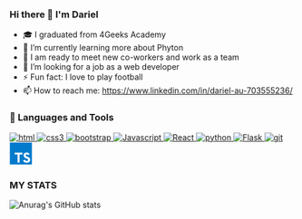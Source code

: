 ### Hi there 👋 I'm Dariel
- :mortar_board: I graduated from 4Geeks Academy
- 🌱 I’m currently learning more about Phyton 
- :busts_in_silhouette: I am ready to meet new co-workers and work as a team
- :office: I’m looking for a job as a web developer
- ⚡ Fun fact: I love to play football
- 📫 How to reach me: https://www.linkedin.com/in/dariel-au-703555236/

### 🧰 Languages and Tools
<a href="https://www.w3schools.com/html/" target="_blank"> <img src="https://user-images.githubusercontent.com/108476869/218326301-6b17a33a-bb90-4ecc-97cd-e5bad04bf043.svg" alt="html" width="40" height="40"/> </a> 
<a href="https://www.w3schools.com/css/" target="_blank"> <img src="https://user-images.githubusercontent.com/108476869/218326294-6ddd843c-c2d0-4d0e-b3e2-e753e3dd4c3c.svg" alt="css3" width="40" height="40"/> </a>
<a href="https://getbootstrap.com/" target="_blank"> <img src="https://user-images.githubusercontent.com/108476869/218326277-f9300fdc-0b9e-4ed9-bce8-56fe5be8d695.svg" alt="bootstrap" width="40" height="40"/> </a> 
<a align="left"> <a href="https://www.javascript.com/" target="_blank" rel="noopener"> <img src="https://user-images.githubusercontent.com/108476869/218326310-92330b6f-89fb-4011-99d4-00126c84b478.svg" alt="Javascript" width="40" height="40" color="white"/> </a>
  <a href="https://reactjs.org/" target="_blank"> <img src="https://user-images.githubusercontent.com/108476869/218326304-95c67ad5-b830-4860-adc3-a3599718844a.svg" alt="React" width="40" height="40"/> </a> 
  <a href="https://www.python.org" target="_blank"> <img src="https://user-images.githubusercontent.com/108476869/218326286-53356e23-70e2-4b29-bda6-ca0963cca7bf.svg" alt="python" width="40" height="40"/> </a> 
    <a href="https://flask.palletsprojects.com/en/2.2.x/" target="_blank"> <img src="https://user-images.githubusercontent.com/108476869/218477190-bb08a1b6-f7f2-4b88-a820-03e7fe2ed984.png" alt="Flask" width="40" height="40"/> </a>
  <a href="https://git-scm.com/" target="_blank"> <img src="https://www.vectorlogo.zone/logos/git-scm/git-scm-icon.svg" alt="git" width="40" height="40"/>
  <img src="https://raw.githubusercontent.com/devicons/devicon/master/icons/typescript/typescript-original.svg" alt="typescript" width="40" height="40"/>
</a> 
 
### MY STATS 
![Anurag's GitHub stats](https://github-readme-stats.vercel.app/api?username=dariel0514&show_icons=true&theme=shades-of-purple)
